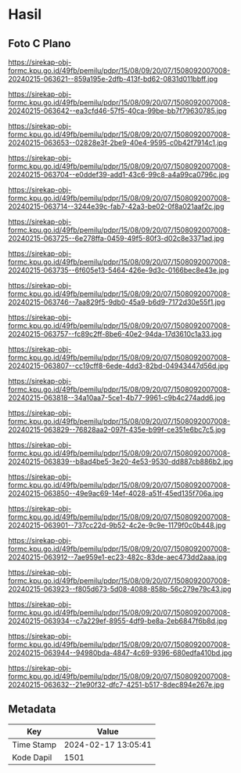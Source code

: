 # Hasil

## Foto C Plano

https://sirekap-obj-formc.kpu.go.id/49fb/pemilu/pdpr/15/08/09/20/07/1508092007008-20240215-063621--859a195e-2dfb-413f-bd62-0831d011bbff.jpg

https://sirekap-obj-formc.kpu.go.id/49fb/pemilu/pdpr/15/08/09/20/07/1508092007008-20240215-063642--ea3cfd46-57f5-40ca-99be-bb7f79630785.jpg

https://sirekap-obj-formc.kpu.go.id/49fb/pemilu/pdpr/15/08/09/20/07/1508092007008-20240215-063653--02828e3f-2be9-40e4-9595-c0b42f7914c1.jpg

https://sirekap-obj-formc.kpu.go.id/49fb/pemilu/pdpr/15/08/09/20/07/1508092007008-20240215-063704--e0ddef39-add1-43c6-99c8-a4a99ca0796c.jpg

https://sirekap-obj-formc.kpu.go.id/49fb/pemilu/pdpr/15/08/09/20/07/1508092007008-20240215-063714--3244e39c-fab7-42a3-be02-0f8a021aaf2c.jpg

https://sirekap-obj-formc.kpu.go.id/49fb/pemilu/pdpr/15/08/09/20/07/1508092007008-20240215-063725--6e278ffa-0459-49f5-80f3-d02c8e3371ad.jpg

https://sirekap-obj-formc.kpu.go.id/49fb/pemilu/pdpr/15/08/09/20/07/1508092007008-20240215-063735--6f605e13-5464-426e-9d3c-0166bec8e43e.jpg

https://sirekap-obj-formc.kpu.go.id/49fb/pemilu/pdpr/15/08/09/20/07/1508092007008-20240215-063746--7aa829f5-9db0-45a9-b6d9-7172d30e55f1.jpg

https://sirekap-obj-formc.kpu.go.id/49fb/pemilu/pdpr/15/08/09/20/07/1508092007008-20240215-063757--fc89c2ff-8be6-40e2-94da-17d3610c1a33.jpg

https://sirekap-obj-formc.kpu.go.id/49fb/pemilu/pdpr/15/08/09/20/07/1508092007008-20240215-063807--cc19cff8-6ede-4dd3-82bd-04943447d56d.jpg

https://sirekap-obj-formc.kpu.go.id/49fb/pemilu/pdpr/15/08/09/20/07/1508092007008-20240215-063818--34a10aa7-5ce1-4b77-9961-c9b4c274add6.jpg

https://sirekap-obj-formc.kpu.go.id/49fb/pemilu/pdpr/15/08/09/20/07/1508092007008-20240215-063829--76828aa2-097f-435e-b99f-ce351e6bc7c5.jpg

https://sirekap-obj-formc.kpu.go.id/49fb/pemilu/pdpr/15/08/09/20/07/1508092007008-20240215-063839--b8ad4be5-3e20-4e53-9530-dd887cb886b2.jpg

https://sirekap-obj-formc.kpu.go.id/49fb/pemilu/pdpr/15/08/09/20/07/1508092007008-20240215-063850--49e9ac69-14ef-4028-a51f-45ed135f706a.jpg

https://sirekap-obj-formc.kpu.go.id/49fb/pemilu/pdpr/15/08/09/20/07/1508092007008-20240215-063901--737cc22d-9b52-4c2e-9c9e-1179f0c0b448.jpg

https://sirekap-obj-formc.kpu.go.id/49fb/pemilu/pdpr/15/08/09/20/07/1508092007008-20240215-063912--7ae959e1-ec23-482c-83de-aec473dd2aaa.jpg

https://sirekap-obj-formc.kpu.go.id/49fb/pemilu/pdpr/15/08/09/20/07/1508092007008-20240215-063923--f805d673-5d08-4088-858b-56c279e79c43.jpg

https://sirekap-obj-formc.kpu.go.id/49fb/pemilu/pdpr/15/08/09/20/07/1508092007008-20240215-063934--c7a229ef-8955-4df9-be8a-2eb6847f6b8d.jpg

https://sirekap-obj-formc.kpu.go.id/49fb/pemilu/pdpr/15/08/09/20/07/1508092007008-20240215-063944--94980bda-4847-4c69-9396-680edfa410bd.jpg

https://sirekap-obj-formc.kpu.go.id/49fb/pemilu/pdpr/15/08/09/20/07/1508092007008-20240215-063632--21e90f32-dfc7-4251-b517-8dec894e267e.jpg


## Metadata

| Key        | Value               |
| ---------- | ------------------- |
| Time Stamp | 2024-02-17 13:05:41 |
| Kode Dapil | 1501                |



